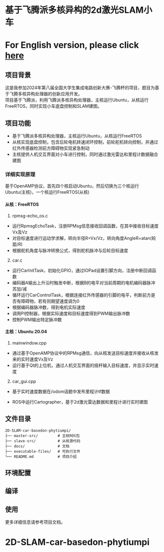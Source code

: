 # 基于飞腾派多核异构的2d激光SLAM小车

# For English version, please click [here](#2d-slam-car-basedon-phytiumpi)

## 项目背景
这是我参加2024年第八届全国大学生集成电路创新大赛-飞腾杯的项目，题目为基于飞腾多核异构处理器的创新应用开发。  
项目基于飞腾派，利用飞腾派多核异构处理器，主核运行Ubuntu，从核运行FreeRTOS，同时实现小车底盘控制和SLAM建图。

## 项目功能
- 基于飞腾派多核异构处理器，主核运行Ubuntu，从核运行FreeRTOS
- 从核实现底盘控制，包含后轮电机转速闭环控制，前轮舵机转向控制，并通过红外传感器检测前方障碍物实现紧急制动
- 主核提供人机交互界面对小车进行控制，同时通过激光雷达和里程计数据融合建图

### 详细实现原理
基于OpenAMP协议，首先四个核启动Ubuntu，然后切换为三个核运行Ubuntu(主核)，一个核运行FreeRTOS(从核)

#### 从核：FreeRTOS
1. rpmsg-echo_os.c
- 运行RpmsgEchoTask，注册RPMsg信息接收回调函数，在其中接收目标速度Vx及Vz
- 对目标速度进行运动学求解，转向半径R=Vx/Vz，转向角度AngleR=atan(轮距/R)
- 根据舵机角度与脉冲转换公式，得到舵机脉冲与后轮目标速度
2. car.c
- 运行CarInitTask，初始化GPIO，通过IOPad设置引脚方向，注册中断回调函数
- 编码器A输出上升沿时触发中断，根据B的电平对当前周期的电机编码器脉冲苏加/减
- 循环运行CarControlTask，根据连接红外传感器的引脚的电平，判断前方是否有障碍物，若有则期望速度调为0
- 根据编码器脉冲数，得到电机实际速度
- 调用PI控制器，根据实际速度和目标速度得到PWM输出脉冲数
- 控制PWM输出特定脉冲数

#### 主核：Ubuntu 20.04
1. mainwindow.cpp
- 通过基于OpenAMP协议中的RPMsg通信，向从核发送目标速度并接收从核发来的实时速度Vx及Vz
- 运行基于Qt的上位机，通过人机交互界面的摇杆输入目标速度，并显示实时速度
2. car_gui.cpp
- 基于实时速度数据在/odom话题中发布里程计tf数据

- ROS中运行Cartographer，基于2d激光雷达数据和里程计进行实时建图

## 文件目录
```
2D-SLAM-car-basedon-phytiumpi/
├── master-src/         # 主核ROS包
├── slave-src/          # 从核源代码
├── docs/               # 文档
├── executable-files/   # 可执行文件
└── README.md           # 项目介绍
```

## 环境配置


## 编译


## 使用


更多详细信息请参考项目文档。

# 2D-SLAM-car-basedon-phytiumpi